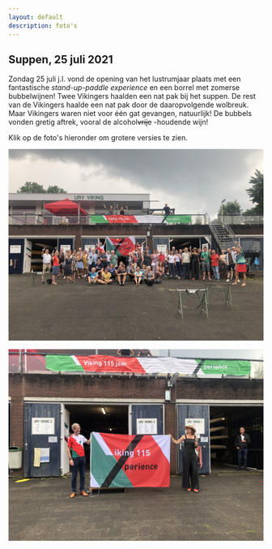 ```yaml
---
layout: default
description: foto's
---
```


## Suppen, 25 juli 2021

Zondag 25 juli j.l. vond de opening van het lustrumjaar plaats met een fantastische <em>stand-up-paddle experience</em> en een borrel met zomerse bubbelwijnen! Twee Vikingers haalden een nat pak bij het suppen. De rest van de Vikingers haalde een nat pak door de daaropvolgende wolbreuk. Maar Vikingers waren niet voor één gat gevangen, natuurlijk! De bubbels vonden gretig aftrek, vooral de alcohol~~vrije~~ -houdende wijn! 

Klik op de foto's hieronder om grotere versies te zien.

[![](lustrum_25juli_groepsfoto.JPG)](lustrum_25juli_groepsfoto.JPG)

[![](lustrum_25juli_steven_nieske.JPG)](lustrum_25juli_steven_nieske.JPG)










